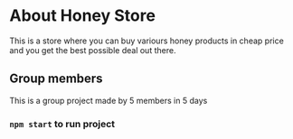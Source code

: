 # About Honey Store 

This is a store where you can buy variours honey products in cheap price and you get the best possible deal out there.

## Group members

This is a group project made by 5 members in 5 days

### `npm start` to run project
